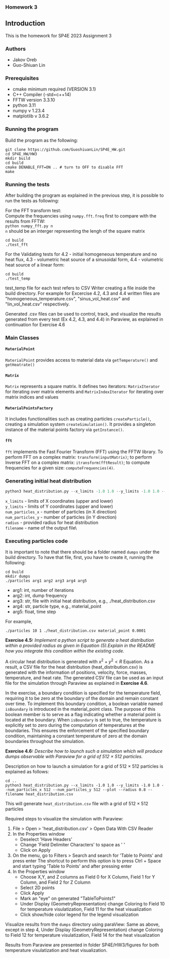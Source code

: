 ### Homework 3
## Introduction 
This is the homework for SP4E 2023 Assignment 3

### Authors
- Jakov Oreb
- Guo-Shiuan Lin
 
### Prerequisites
- cmake minimum required (VERSION 3.1)
- C++ Compiler (-std=c++14)
- FFTW version 3.3.10
- python 3.11
- numpy v 1.23.4
- matplotlib v 3.6.2
  
### Running the program
Build the program as the following: 
```
git clone https://github.com/GuoshiuanLin/SP4E_HW.git
cd SP4E_HW/HW3
mkdir build
cd build 
cmake DENABLE_FFT=ON .. # turn to OFF to disable FFT
make
```

### Running the tests
After building the program as explained in the previous step, it is possible to run the tests as following:

For the FFT transform test:\
Compute the frequencies using `numpy.fft.freq` first to compare with the results from FFTW:\
`python numpy_fft.py n`\
`n` should be an interger representing the lengh of the square matrix
```
cd build
./test_fft
```
For the Validating tests for 
4.2 - initial homogeneous temperature and no heat flux,
4.3 - volumetric heat source of a sinusoidal form,
4.4 - volumetric heat source of a linear form:
```
cd build
./test_temp
```

test_temp file for each test refers to CSV Writer creating a file inside the build directory. 
For example for Excercise 4.2, 4.3 and 4.4 written files are "homogeneous_temperature.csv", "sinus_vol_heat.csv" and "lin_vol_heat.csv" respectively.

Generated .csv files can be used to control, track, and visualize the results generated from every test (Ex 4.2, 4.3, and 4.4) in Paraview, as explained in continuation for Exercise 4.6 

### Main Classes
#### `MaterialPoint`
`MaterialPoint` provides access to material data via `getTemperature()` and `getHeatrate()`
#### `Matrix`
`Matrix` represents a square matrix.  It defines two iterators: `MatrixIterator` for iterating over matrix elements and `MatrixIndexIterator` for iterating over matrix indices and values 
#### `MaterialPointsFactory`
It includes functionalities such as creating particles `createParticle()`, creating a simulation system `createSimulation()`. It provides a singleton instance of the material points factory via `getInstance()`.
#### `fft`
`fft` implements the Fast Fourier Transform (FFT) using the FFTW library. To perform FFT on a complex matrix: `transform(inputMatrix)`; to perform Inverse FFT on a complex matrix: `itransform(fftResult)`; to compute frequencies for a given size: `computeFrequencies(4)`. 

### Generating initial heat distribution

```python
python3 heat_distribution.py --x_limits -1.0 1.0 --y_limits -1.0 1.0 --num_particles_x 10 --num_particles_y 10 --plot --radius 0.8 --filename heat_distribution.csv
```

```x_limits```          - limits of X coordinates (upper and lower)\
```y_limits```          - limits of Y coordinates (upper and lower)\
```num_particles_x```   - number of particles (in X direction)\
```num_particles_y```   - number of particles (in Y direction)\
```radius```            - provided radius for heat distribution\
```filename```          - name of the output file\

### Executing particles code
It is important to note that there should be a folder named ```dumps``` under the build directory. To have that file, first, you have to create it, running the following:

```
cd build
mkdir dumps
./particles arg1 arg2 arg3 arg4 arg5
```
- arg1: int, number of iterations
- arg2: int, dump frequency
- arg3: str, file with initial heat distribution, e.g., ./heat_distribution.csv
- arg4: str, particle type, e.g., material_point
- arg5: float, time step

For example,
```
./particles 10 1 ./heat_distribution.csv material_point 0.0001
```

**Exercise 4.5:** 
_Implement a python script to generate a heat distribution within a provided radius as given in Equation (5).Explain in the README how you integrate this condition within the existing code._

A circular heat distribution is generated with $`x^2 + y^2 < R`$ Equation. As a result, a CSV file for the heat distribution (heat_distribution.csv) is generated with the information of positions, velocity, force, masses, temperature, and heat rate. The generated CSV file can be used as an input file for the simulation through Paraview as explained in **Exercise 4.6**. 


In the exercise, a boundary condition is specified for the temperature field, requiring it to be zero at the boundary of the domain and remain constant over time. To implement this boundary condition, a boolean variable named ```isBoundary``` is introduced in the material_point class. The purpose of this boolean member is to serve as a flag indicating whether a material point is located at the boundary. When ```isBoundary``` is set to true, the temperature is explicitly set to zero during the computation of temperatures at the boundaries. This ensures the enforcement of the specified boundary condition, maintaining a constant temperature of zero at the domain boundaries throughout the simulation.

**Exercise 4.6:** 
_Describe how to launch such a simulation which will produce dumps observable with Paraview for a grid of 512 × 512 particles._


Description on how to launch a simulation for a grid of 512 × 512 particles is explained as follows:

```
cd ..
python3 heat_distribution.py --x_limits -1.0 1.0 --y_limits -1.0 1.0 --num_particles_x 512 --num_particles_y 512 --plot --radius 0.8 --filename heat_distribution.csv
```
This will generate `heat_distribution.csv` file with a grid of 512 × 512 particles

Required steps to visualize the simulation with Paraview:
1. File > Open > 'heat_distribution.csv' > Open Data With CSV Reader
2. In the Properties window
    - Deselect 'Have Headers'
    - Change 'Field Delimiter Characters' to space as ' '
    - Click on Apply
3. On the menu, go to Filters > Search and search for 'Table to Points' and press enter
    The shortcut to perform this option is to press Ctrl + Space and start typing 'Table to Points' and after pressing enter
4. In the Properties window 
    - Choose X,Y, and Z columns as Field 0 for X Column, Field 1 for Y Column, and Field 2 for Z Column
    - Select 2D points
    - Click Apply
    - Mark an "eye" on generated "TableToPoints1"
    - Under Display (GeometryRepresentation) change Coloring to Field 10 for temperature visulatization, Field 11 for the heat visualization
    - Click show/hide color legend for the legend visualization 

Visualize results from the `dumps` directory using paraView:
Same as above, except in step 4, Under Display (GeometryRepresentation) change Coloring to Field 12 for temperature visulatization, Field 14 for the heat visualization

Results from Paraview are presented in folder SP4E/HW3/figures for both temperature visulatization and heat visualization.


